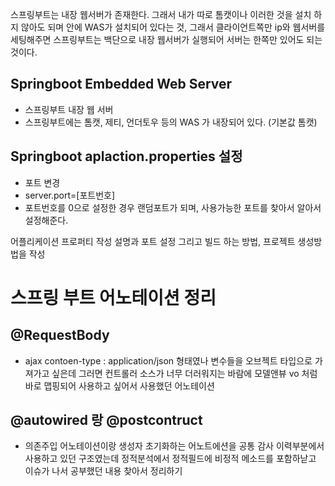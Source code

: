 
스프링부트는 내장 웹서버가 존재한다. 그래서 내가 따로 톰캣이나 이러한 것을 설치 하지 않아도 되며 안에 WAS가 설치되어 있다는 것, 그래서 클라이언트쪽만 ip와 웹서버를 세팅해주면
스프링부트는 백단으로 내장 웹서버가 실행되어 서버는 한쪽만 있어도 되는 것이다.

## Springboot Embedded Web Server
- 스프링부트 내장 웹 서버
- 스프링부트에는 톰캣, 제티, 언더토우 등의 WAS 가 내장되어 있다. (기본값 톰캣)

## Springboot aplaction.properties 설정
- 포트 변경
- server.port=[포트번호]
- 포트번호를 0으로 설정한 경우 랜덤포트가 되며, 사용가능한 포트를 찾아서 알아서 설정해준다.

어플리케이션 프로퍼티 작성 설명과 포트 설정 그리고 빌드 하는 방법, 프로젝트 생성방법을 작성

# 스프링 부트 어노테이션 정리

## @RequestBody
- ajax contoen-type : application/json 형태였나  변수들을 오브젝트 타입으로 가져가고 싶은데 그러면 컨트롤러 소스가 너무 더러워지는 바람에 모델앤뷰 vo 처럼 바로 맵핑되어 사용하고 싶어서 사용했던 어노테이션

## @autowired 랑 @postcontruct 
- 의존주입 어노테이션이랑 생성자 초기화하는 어노트에션을 공통 감사 이력부분에서 사용하고 있던 구조였는데 정적분석에서 정적필드에 비정적 메소드를 포함하낟고 이슈가 나서 공부했던 내용 찾아서 정리하기 
